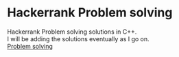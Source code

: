 # Hackerrank Problem solving 

Hackerrank Problem solving solutions in C++. <br>I will be adding the solutions eventually as I go on.
<br>[Problem solving](https://www.hackerrank.com/domains/algorithms?badge_type=problem-solving)
